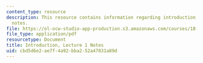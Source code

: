 ```yaml
---
content_type: resource
description: This resource contains information regarding introduction, lecture 1
  notes.
file: https://ol-ocw-studio-app-production.s3.amazonaws.com/courses/18-781-theory-of-numbers-spring-2012/cbd5d6e2ae7f4a92bba252a47031a89d_MIT18_781S12_lec1.pdf
file_type: application/pdf
resourcetype: Document
title: Introduction, Lecture 1 Notes
uid: cbd5d6e2-ae7f-4a92-bba2-52a47031a89d
---
```

